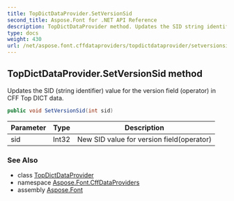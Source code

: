 ```yaml
---
title: TopDictDataProvider.SetVersionSid
second_title: Aspose.Font for .NET API Reference
description: TopDictDataProvider method. Updates the SID string identifier value for the version field operator in CFF Top DICT data
type: docs
weight: 430
url: /net/aspose.font.cffdataproviders/topdictdataprovider/setversionsid/
---
```

## TopDictDataProvider.SetVersionSid method

Updates the SID (string identifier) value for the version field (operator) in CFF Top DICT data.

```csharp
public void SetVersionSid(int sid)
```

| Parameter | Type | Description |
| --- | --- | --- |
| sid | Int32 | New SID value for version field(operator) |

### See Also

* class [TopDictDataProvider](../)
* namespace [Aspose.Font.CffDataProviders](../../../aspose.font.cffdataproviders/)
* assembly [Aspose.Font](../../../)


